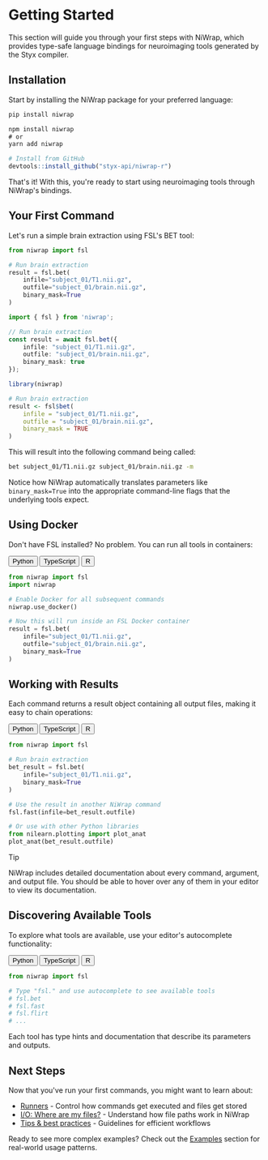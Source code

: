 # Getting Started

This section will guide you through your first steps with NiWrap, which provides type-safe language bindings for neuroimaging tools generated by the Styx compiler.

## Installation

Start by installing the NiWrap package for your preferred language:

<!-- langtabs-start -->
```python
pip install niwrap
```
```js
npm install niwrap
# or
yarn add niwrap
```
```r
# Install from GitHub
devtools::install_github("styx-api/niwrap-r")
```
<!-- langtabs-end -->

That's it! With this, you're ready to start using neuroimaging tools through NiWrap's bindings.

## Your First Command

Let's run a simple brain extraction using FSL's BET tool:

<!-- langtabs-start -->
```python
from niwrap import fsl 

# Run brain extraction
result = fsl.bet(
    infile="subject_01/T1.nii.gz",
    outfile="subject_01/brain.nii.gz",
    binary_mask=True
)
```
```typescript
import { fsl } from 'niwrap';

// Run brain extraction
const result = await fsl.bet({
    infile: "subject_01/T1.nii.gz",
    outfile: "subject_01/brain.nii.gz",
    binary_mask: true
});
```
```r
library(niwrap)

# Run brain extraction
result <- fsl$bet(
    infile = "subject_01/T1.nii.gz",
    outfile = "subject_01/brain.nii.gz",
    binary_mask = TRUE
)
```
<!-- langtabs-end -->

This will result into the following command being called:

```bash
bet subject_01/T1.nii.gz subject_01/brain.nii.gz -m
```

Notice how NiWrap automatically translates parameters like `binary_mask=True` into the appropriate command-line flags that the underlying tools expect.

## Using Docker

Don't have FSL installed? No problem. You can run all tools in containers:

<!-- langtabs-start -->
<div class="language-tabs">
  <div class="language-buttons">
    <button class="language-button active" data-language="python">Python</button>
    <button class="language-button" data-language="typescript">TypeScript</button>
    <button class="language-button" data-language="r">R</button>
  </div>
  
  <div class="language-content" data-language="python" style="display: block;">
  
```python
from niwrap import fsl
import niwrap

# Enable Docker for all subsequent commands
niwrap.use_docker()

# Now this will run inside an FSL Docker container
result = fsl.bet(
    infile="subject_01/T1.nii.gz",
    outfile="subject_01/brain.nii.gz",
    binary_mask=True
)
```
  
  </div>
  
  <div class="language-content" data-language="typescript" style="display: none;">
  
```typescript
import { fsl, useDocker } from 'niwrap';

// Enable Docker for all subsequent commands
useDocker();

// Now this will run inside an FSL Docker container
const result = await fsl.bet({
    infile: "subject_01/T1.nii.gz",
    outfile: "subject_01/brain.nii.gz",
    binary_mask: true
});
```
  
  </div>
  
  <div class="language-content" data-language="r" style="display: none;">
  
```r
library(niwrap)

# Enable Docker for all subsequent commands
niwrap::use_docker()

# Now this will run inside an FSL Docker container
result <- fsl$bet(
    infile = "subject_01/T1.nii.gz",
    outfile = "subject_01/brain.nii.gz",
    binary_mask = TRUE
)
```
  
  </div>
</div>
<!-- langtabs-end -->

## Working with Results

Each command returns a result object containing all output files, making it easy to chain operations:

<!-- langtabs-start -->
<div class="language-tabs">
  <div class="language-buttons">
    <button class="language-button active" data-language="python">Python</button>
    <button class="language-button" data-language="typescript">TypeScript</button>
    <button class="language-button" data-language="r">R</button>
  </div>
  
  <div class="language-content" data-language="python" style="display: block;">
  
```python
from niwrap import fsl

# Run brain extraction
bet_result = fsl.bet(
    infile="subject_01/T1.nii.gz",
    binary_mask=True
)

# Use the result in another NiWrap command
fsl.fast(infile=bet_result.outfile)

# Or use with other Python libraries
from nilearn.plotting import plot_anat
plot_anat(bet_result.outfile)
```
  
  </div>
  
  <div class="language-content" data-language="typescript" style="display: none;">
  
```typescript
import { fsl } from 'niwrap';

async function processData() {
    // Run brain extraction
    const betResult = await fsl.bet({
        infile: "subject_01/T1.nii.gz",
        binary_mask: true
    });

    // Use the result in another NiWrap command
    await fsl.fast({
        infile: betResult.outfile
    });
}
```
  
  </div>
  
  <div class="language-content" data-language="r" style="display: none;">
  
```r
library(niwrap)

# Run brain extraction
bet_result <- fsl$bet(
    infile = "subject_01/T1.nii.gz",
    binary_mask = TRUE
)

# Use the result in another NiWrap command
fsl$fast(infile = bet_result$outfile)

# Or use with other R packages
library(oro.nifti)
img <- readNIfTI(bet_result$outfile)
```
  
  </div>
</div>
<!-- langtabs-end -->

> [!TIP]  
> NiWrap includes detailed documentation about every command, argument, and output file. You should be able to hover over any of them in your editor to view its documentation.

## Discovering Available Tools

To explore what tools are available, use your editor's autocomplete functionality:

<!-- langtabs-start -->
<div class="language-tabs">
  <div class="language-buttons">
    <button class="language-button active" data-language="python">Python</button>
    <button class="language-button" data-language="typescript">TypeScript</button>
    <button class="language-button" data-language="r">R</button>
  </div>
  
  <div class="language-content" data-language="python" style="display: block;">
  
```python
from niwrap import fsl

# Type "fsl." and use autocomplete to see available tools
# fsl.bet
# fsl.fast
# fsl.flirt
# ...
```
  
  </div>
  
  <div class="language-content" data-language="typescript" style="display: none;">
  
```typescript
import { fsl } from 'niwrap';

// Type "fsl." and use autocomplete to see available tools
// fsl.bet
// fsl.fast
// fsl.flirt
// ...
```
  
  </div>
  
  <div class="language-content" data-language="r" style="display: none;">
  
```r
library(niwrap)

# Type "fsl$" and use autocomplete to see available tools
# fsl$bet
# fsl$fast
# fsl$flirt
# ...
```
  
  </div>
</div>
<!-- langtabs-end -->

Each tool has type hints and documentation that describe its parameters and outputs.

## Next Steps

Now that you've run your first commands, you might want to learn about:

- [Runners](./runners.md) - Control how commands get executed and files get stored
- [I/O: Where are my files?](./io.md) - Understand how file paths work in NiWrap
- [Tips & best practices](./tips_best_practices.md) - Guidelines for efficient workflows

Ready to see more complex examples? Check out the [Examples](../examples/README.md) section for real-world usage patterns.